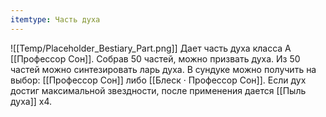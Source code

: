 ```yaml
---
itemtype: Часть духа
---
```

![[Temp/Placeholder_Bestiary_Part.png]]
Дает часть духа класса А [[Профессор Сон]]. Собрав 50 частей, можно призвать духа. Из 50 частей можно синтезировать ларь духа. В сундуке можно получить на выбор: [[Профессор Сон]] либо [[Блеск · Профессор Сон]]. Если дух достиг максимальной звездности, после применения дается [[Пыль духа]] х4.
